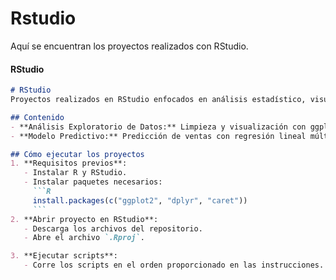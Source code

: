 # Rstudio
Aquí se encuentran los proyectos realizados con RStudio.
#### **RStudio**
```markdown
# RStudio
Proyectos realizados en RStudio enfocados en análisis estadístico, visualización de datos y modelado predictivo.

## Contenido
- **Análisis Exploratorio de Datos:** Limpieza y visualización con ggplot2.
- **Modelo Predictivo:** Predicción de ventas con regresión lineal múltiple.

## Cómo ejecutar los proyectos
1. **Requisitos previos**:
   - Instalar R y RStudio.
   - Instalar paquetes necesarios:
     ```R
     install.packages(c("ggplot2", "dplyr", "caret"))
     ```
2. **Abrir proyecto en RStudio**:
   - Descarga los archivos del repositorio.
   - Abre el archivo `.Rproj`.

3. **Ejecutar scripts**:
   - Corre los scripts en el orden proporcionado en las instrucciones.
